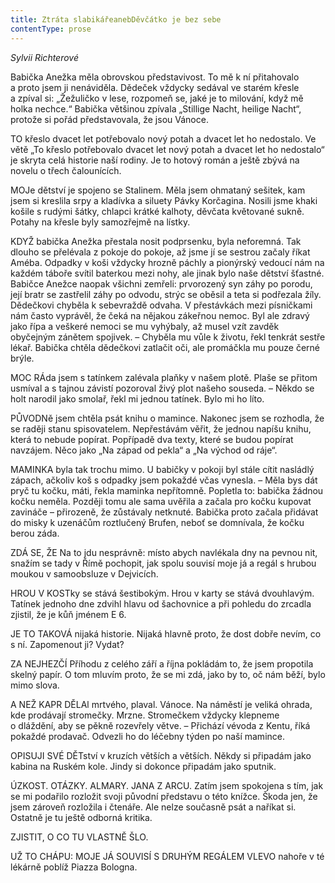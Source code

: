 ```yaml
---
title: Ztráta slabikářeanebDěvčátko je bez sebe
contentType: prose
---
```


<section>

<div class="centered">

_Sylvii Richterové_

</div>

</section>

<section>

Babička Anežka měla obrovskou představivost. To mě k ní přitahovalo a proto jsem ji nenáviděla. Dědeček vždycky sedával ve starém křesle a zpíval si: „Žežuličko v lese, rozpomeň se, jaké je to milování, když mě holka nechce.“ Babička většinou zpívala „Stillige Nacht, heilige Nacht“, protože si pořád představovala, že jsou Vánoce.

TO křeslo dvacet let potřebovalo nový potah a dvacet let ho nedostalo. Ve větě „To křeslo potřebovalo dvacet let nový potah a dvacet let ho nedostalo“ je skryta celá historie naší rodiny. Je to hotový román a ještě zbývá na novelu o třech čalounících.

MOJe dětství je spojeno se Stalinem. Měla jsem ohmataný sešitek, kam jsem si kreslila srpy a kladívka a siluety Pávky Korčagina. Nosili jsme khaki košile s rudými šátky, chlapci krátké kalhoty, děvčata květované sukně. Potahy na křesle byly samozřejmě na lístky.

KDYŽ babička Anežka přestala nosit podprsenku, byla neforemná. Tak dlouho se přelévala z pokoje do pokoje, až jsme jí se sestrou začaly říkat Améba. Odpadky v koši vždycky hrozně páchly a pionýrský vedoucí nám na každém táboře svítil baterkou mezi nohy, ale jinak bylo naše dětství šťastné. Babičce Anežce naopak všichni zemřeli: prvorozený syn záhy po porodu, její bratr se zastřelil záhy po odvodu, strýc se oběsil a teta si podřezala žíly. Dědečkovi chyběla k sebevraždě odvaha. V přestávkách mezi písničkami nám často vyprávěl, že čeká na nějakou zákeřnou nemoc. Byl ale zdravý jako řípa a veškeré nemoci se mu vyhýbaly, až musel vzít zavděk obyčejným zánětem spojivek. – Chyběla mu vůle k životu, řekl tenkrát sestře lékař. Babička chtěla dědečkovi zatlačit oči, ale promáčkla mu pouze černé brýle.

MOC RÁda jsem s tatínkem zalévala plaňky v našem plotě. Plaše se přitom usmíval a s tajnou závistí pozoroval živý plot našeho souseda. – Někdo se holt narodil jako smolař, řekl mi jednou tatínek. Bylo mi ho líto.

PŮVODNě jsem chtěla psát knihu o mamince. Nakonec jsem se rozhodla, že se raději stanu spisovatelem. Nepřestávám věřit, že jednou napíšu knihu, která to nebude popírat. Popřípadě dva texty, které se budou popírat navzájem. Něco jako „Na západ od pekla“ a „Na východ od ráje“.

MAMINKA byla tak trochu mimo. U babičky v pokoji byl stále cítit nasládlý zápach, ačkoliv koš s odpadky jsem pokaždé včas vynesla. – Měla bys dát pryč tu kočku, máti, řekla maminka nepřítomně. Popletla to: babička žádnou kočku neměla. Později tomu ale sama uvěřila a začala pro kočku kupovat zavináče – přirozeně, že zůstávaly netknuté. Babička proto začala přidávat do misky k uzenáčům roztlučený Brufen, neboť se domnívala, že kočku berou záda.

ZDÁ SE, ŽE Na to jdu nesprávně: místo abych navlékala dny na pevnou nit, snažím se tady v Římě pochopit, jak spolu souvisí moje já a regál s hrubou moukou v samoobsluze v Dejvicích.

HROU V KOSTky se stává šestibokým. Hrou v karty se stává dvouhlavým. Tatínek jednoho dne zdvihl hlavu od šachovnice a při pohledu do zrcadla zjistil, že je kůň jménem E 6.

JE TO TAKOVÁ nijaká historie. Nijaká hlavně proto, že dost dobře nevím, co s ní. Zapomenout ji? Vydat?

ZA NEJHEZČÍ Příhodu z celého září a října pokládám to, že jsem propotila skelný papír. O tom mluvím proto, že se mi zdá, jako by to, oč nám běží, bylo mimo slova.

A NEŽ KAPR DĚLAl mrtvého, plaval. Vánoce. Na náměstí je veliká ohrada, kde prodávají stromečky. Mrzne. Stromečkem vždycky klepneme o dláždění, aby se pěkně rozevřely větve. – Přichází vévoda z Kentu, říká pokaždé prodavač. Odvezli ho do léčebny týden po naší mamince.

OPISUJI SVÉ DĚTství v kruzích větších a větších. Někdy si připadám jako kabina na Ruském kole. Jindy si dokonce připadám jako sputnik.

ÚZKOST. OTÁZKY. ALMARY. JANA Z ARCU. Zatím jsem spokojena s tím, jak se mi podařilo rozložit svoji původní představu o této knížce. Škoda jen, že jsem zároveň rozložila i čtenáře. Ale nelze současně psát a naříkat si. Ostatně je tu ještě odborná kritika.

ZJISTIT, O CO TU VLASTNĚ ŠLO.

UŽ TO CHÁPU: MOJE JÁ SOUVISÍ S DRUHÝM REGÁLEM VLEVO nahoře v té lékárně poblíž Piazza Bologna.

</section>
